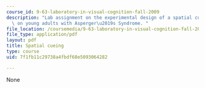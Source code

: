```yaml
---
course_id: 9-63-laboratory-in-visual-cognition-fall-2009
description: "Lab assignment on the experimental design of a spatial cueing experiment\
  \ on young adults with Asperger\u2019s Syndrome. "
file_location: /coursemedia/9-63-laboratory-in-visual-cognition-fall-2009/7f1fb11c29738a4fbdf68e5093064282_MIT9_63F09_assn06.pdf
file_type: application/pdf
layout: pdf
title: Spatial cueing
type: course
uid: 7f1fb11c29738a4fbdf68e5093064282

---
```

None